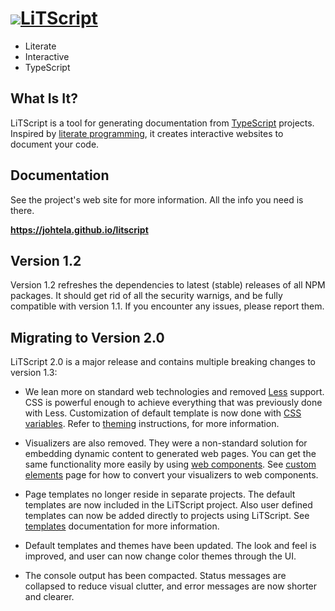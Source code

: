 
# [![](docs/images/favicon.png)LiTScript](https://johtela.github.io/litscript)

* Literate 
* Interactive 
* TypeScript

## What Is It?

LiTScript is a tool for generating documentation from [TypeScript][] projects. 
Inspired by [literate programming][], it creates interactive websites to 
document your code.

## Documentation

See the project's web site for more information. All the info you need is
there.

**<https://johtela.github.io/litscript>**

## Version 1.2

Version 1.2 refreshes the dependencies to latest (stable) releases of all
NPM packages. It should get rid of all the security warnigs, and be fully 
compatible with version 1.1. If you encounter any issues, please report them.

## Migrating to Version 2.0

LiTScript 2.0 is a major release and contains multiple breaking changes to
version 1.3:

 *  We lean more on standard web technologies and removed [Less][] support. CSS
    is powerful enough to achieve everything that was previously done with Less.
    Customization of default template is now done with [CSS variables][]. Refer 
    to [theming][] instructions, for more information.

 *  Visualizers are also removed. They were a non-standard solution for 
    embedding dynamic content to generated web pages. You can get the same 
    functionality more easily by using [web components][]. See 
    [custom elements][] page for how to convert your visualizers to web 
    components.

 *  Page templates no longer reside in separate projects. The default templates 
    are now included in the LiTScript project. Also user defined templates can 
    now be added directly to projects using LiTScript. See [templates][] 
    documentation for more information.

 *  Default templates and themes have been updated. The look and feel is
    improved, and user can now change color themes through the UI.

 *  The console output has been compacted. Status messages are collapsed to
    reduce visual clutter, and error messages are now shorter and clearer.

[literate programming]: https://en.wikipedia.org/wiki/Literate_programming
[TypeScript]: http://www.typescriptlang.org
[markdown]: https://commonmark.org/
[wiki]: https://guides.github.com/features/wikis/
[LeSS]: http://lesscss.org/
[CSS variables]: https://developer.mozilla.org/en-US/docs/Web/CSS/Using_CSS_custom_properties
[theming]: https://johtela.github.io/litscript/site/styles/theme.html
[web components]: https://developer.mozilla.org/en-US/docs/Web/API/Web_components
[custom elements]: https://johtela.github.io/litscript/src/custom-elem.html
[templates]: https://johtela.github.io/litscript/src/templates/template.html